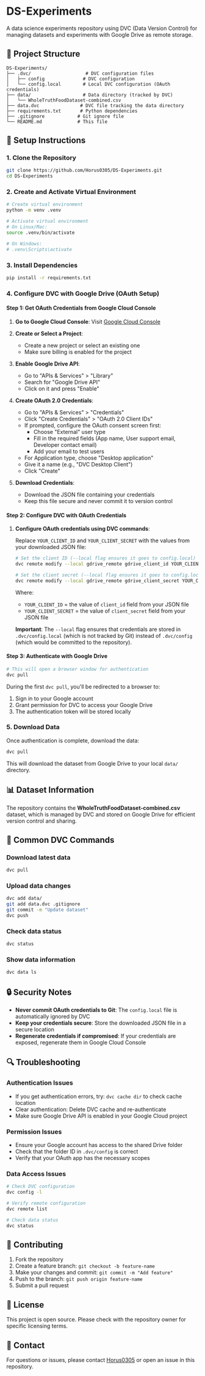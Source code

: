 # DS-Experiments

A data science experiments repository using DVC (Data Version Control) for managing datasets and experiments with Google Drive as remote storage.

## 📁 Project Structure

```
DS-Experiments/
├── .dvc/                    # DVC configuration files
│   ├── config              # DVC configuration
│   └── config.local        # Local DVC configuration (OAuth credentials)
├── data/                   # Data directory (tracked by DVC)
│   └── WholeTruthFoodDataset-combined.csv
├── data.dvc               # DVC file tracking the data directory
├── requirements.txt       # Python dependencies
├── .gitignore            # Git ignore file
└── README.md             # This file
```

## 🚀 Setup Instructions

### 1. Clone the Repository

```bash
git clone https://github.com/Horus0305/DS-Experiments.git
cd DS-Experiments
```

### 2. Create and Activate Virtual Environment

```bash
# Create virtual environment
python -m venv .venv

# Activate virtual environment
# On Linux/Mac:
source .venv/bin/activate

# On Windows:
# .venv\Scripts\activate
```

### 3. Install Dependencies

```bash
pip install -r requirements.txt
```

### 4. Configure DVC with Google Drive (OAuth Setup)

#### Step 1: Get OAuth Credentials from Google Cloud Console

1. **Go to Google Cloud Console**: Visit [Google Cloud Console](https://console.cloud.google.com/)

2. **Create or Select a Project**:
   - Create a new project or select an existing one
   - Make sure billing is enabled for the project

3. **Enable Google Drive API**:
   - Go to "APIs & Services" > "Library"
   - Search for "Google Drive API"
   - Click on it and press "Enable"

4. **Create OAuth 2.0 Credentials**:
   - Go to "APIs & Services" > "Credentials"
   - Click "Create Credentials" > "OAuth 2.0 Client IDs"
   - If prompted, configure the OAuth consent screen first:
     - Choose "External" user type
     - Fill in the required fields (App name, User support email, Developer contact email)
     - Add your email to test users
   - For Application type, choose "Desktop application"
   - Give it a name (e.g., "DVC Desktop Client")
   - Click "Create"

5. **Download Credentials**:
   - Download the JSON file containing your credentials
   - Keep this file secure and never commit it to version control

#### Step 2: Configure DVC with OAuth Credentials

1. **Configure OAuth credentials using DVC commands**:
   
   Replace `YOUR_CLIENT_ID` and `YOUR_CLIENT_SECRET` with the values from your downloaded JSON file:
   
   ```bash
   # Set the client ID (--local flag ensures it goes to config.local)
   dvc remote modify --local gdrive_remote gdrive_client_id YOUR_CLIENT_ID
   
   # Set the client secret (--local flag ensures it goes to config.local)
   dvc remote modify --local gdrive_remote gdrive_client_secret YOUR_CLIENT_SECRET
   ```

   Where:
   - `YOUR_CLIENT_ID` = the value of `client_id` field from your JSON file
   - `YOUR_CLIENT_SECRET` = the value of `client_secret` field from your JSON file

   **Important**: The `--local` flag ensures that credentials are stored in `.dvc/config.local` (which is not tracked by Git) instead of `.dvc/config` (which would be committed to the repository).

#### Step 3: Authenticate with Google Drive

```bash
# This will open a browser window for authentication
dvc pull
```

During the first `dvc pull`, you'll be redirected to a browser to:
1. Sign in to your Google account
2. Grant permission for DVC to access your Google Drive
3. The authentication token will be stored locally

### 5. Download Data

Once authentication is complete, download the data:

```bash
dvc pull
```

This will download the dataset from Google Drive to your local `data/` directory.

## 📊 Dataset Information

The repository contains the **WholeTruthFoodDataset-combined.csv** dataset, which is managed by DVC and stored on Google Drive for efficient version control and sharing.

## 🔧 Common DVC Commands

### Download latest data
```bash
dvc pull
```

### Upload data changes
```bash
dvc add data/
git add data.dvc .gitignore
git commit -m "Update dataset"
dvc push
```

### Check data status
```bash
dvc status
```

### Show data information
```bash
dvc data ls
```

## 🔒 Security Notes

- **Never commit OAuth credentials to Git**: The `config.local` file is automatically ignored by DVC
- **Keep your credentials secure**: Store the downloaded JSON file in a secure location
- **Regenerate credentials if compromised**: If your credentials are exposed, regenerate them in Google Cloud Console

## 🔍 Troubleshooting

### Authentication Issues
- If you get authentication errors, try: `dvc cache dir` to check cache location
- Clear authentication: Delete DVC cache and re-authenticate
- Make sure Google Drive API is enabled in your Google Cloud project

### Permission Issues
- Ensure your Google account has access to the shared Drive folder
- Check that the folder ID in `.dvc/config` is correct
- Verify that your OAuth app has the necessary scopes

### Data Access Issues
```bash
# Check DVC configuration
dvc config -l

# Verify remote configuration
dvc remote list

# Check data status
dvc status
```

## 🤝 Contributing

1. Fork the repository
2. Create a feature branch: `git checkout -b feature-name`
3. Make your changes and commit: `git commit -m "Add feature"`
4. Push to the branch: `git push origin feature-name`
5. Submit a pull request

## 📝 License

This project is open source. Please check with the repository owner for specific licensing terms.

## 📧 Contact

For questions or issues, please contact [Horus0305](https://github.com/Horus0305) or open an issue in this repository.
